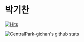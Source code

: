 # 박기찬

[![Hits](https://hits.seeyoufarm.com/api/count/incr/badge.svg?url=https%3A%2F%2Fgithub.com%2FCentralPark-gichan%2F&count_bg=%2379C83D&title_bg=%23555555&icon=&icon_color=%23E7E7E7&title=hits&edge_flat=false)](https://hits.seeyoufarm.com)

![CentralPark-gichan's github stats](https://github-readme-stats.vercel.app/api?username=CentralPark-gichan&show_icons=true&hide_border=true) 
